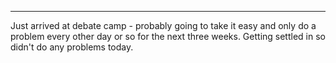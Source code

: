 
----

Just arrived at debate camp - probably going to take it easy and only do a problem every other day or so for the next three weeks. Getting settled in so didn't do any problems today.